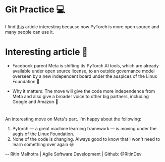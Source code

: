 Git Practice 💻
=======

I find [this](https://www.axios.com/2022/09/12/meta-pytorch-linux-foundation) article interesting because now PyTorch is more open source and many people can use it.

# Interesting article 👀 #

* Facebook parent Meta is shifting its PyTorch AI tools, which are already available under open source license, to an outside governance model overseen by a new independent board under the auspices of the Linux Foundation 🥳

* Why it matters: The move will give the code more independence from Meta and also give a broader voice to other big partners, including Google and Amazon 👻

# 
An interesting move on Meta's part. I'm happy about the following:
1. Pytorch — a great machine learning framework — is moving under the aegis of the Linux Foundation.
2. None of the code is changing. Always good to know that I won't need to learn something over again 😆

-- Ritin Malhotra | Agile Software Development | Github: @RitinDev
